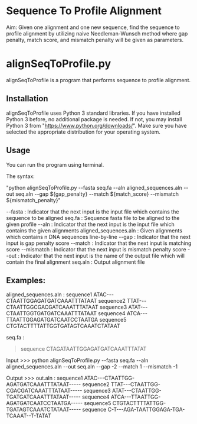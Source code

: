 # Sequence To Profile Alignment
Aim: Given one alignment and one new sequence, find the sequence to profile
alignment by utilizing naive Needleman-Wunsch method where gap penalty, 
match score, and mismatch penalty will be given as parameters.

# alignSeqToProfile.py

alignSeqToProfile is a program that performs sequence to profile alignment.

## Installation

alignSeqToProfile uses Python 3 standard libraries.
If you have installed Python 3 before, no additional package is needed.
If not, you may install Python 3 from "https://www.python.org/downloads/".
Make sure you have selected the appropriate distribution for your operating system.

## Usage

You can run the program using terminal.

The syntax:

"python alignSeqToProfile.py --fasta seq.fa --aln aligned_sequences.aln --out seq.aln
 --gap ${gap_penalty} --match ${match_score} --mismatch ${mismatch_penalty}"
 
--fasta					: Indicator that the next input is the input file which
						contains the sequence to be aligned
seq.fa					: Sequence fasta file to be aligned to the given profile
--aln 					: Indicator that the next input is the input file which 
						contains the given alignments
aligned_sequences.aln	: Given alignments which contains n DNA sequences line-by-line 
--gap 					: Indicator that the next input is gap penalty score
--match 				: Indicator that the next input is matching score
--mismatch				: Indicator that the next input is mismatch penalty score
--out 					: Indicator that the next input is the name of the output 
						file which will contain the final alignment
seq.aln 				: Output alignment file

## Examples:

aligned_sequences.aln :
sequence1 ATAC---CTAATTGGAGATGATCAAATTTATAAT
sequence2 TTAT---CTAATTGGCGACGATCAAATTTATAAT
sequence3 ATAT---CTAATTGGTGATGATCAAATTTATAAT
sequence4 ATCA---TTAATTGGAGATGATCAATCCTAATGA
sequence5 CTGTACTTTTATTGGTGATAGTCAAATCTATAAT

seq.fa :
> sequence
CTAGATAATTGGAGATGATCAAATTTATAT

Input >>> python alignSeqToProfile.py --fasta seq.fa --aln aligned_sequences.aln --out seq.aln  --gap -2 --match 1 --mismatch -1

Output >>>
out.aln :
sequence1 ATAC---CTAATTGG-AGATGATCAAATTTATAAT-----
sequence2 TTAT---CTAATTGG-CGACGATCAAATTTATAAT-----
sequence3 ATAT---CTAATTGG-TGATGATCAAATTTATAAT-----
sequence4 ATCA---TTAATTGG-AGATGATCAATCCTAATGA-----
sequence5 CTGTACTTTTATTGG-TGATAGTCAAATCTATAAT-----
sequence  C-T---AGA-TAATTGGAGA-TGA-TCAAAT--T-TATAT
